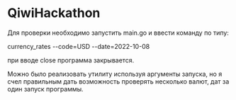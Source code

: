 # QiwiHackathon

Для проверки необходимо запустить main.go и ввести команду по типу: 

currency_rates --code=USD --date=2022-10-08

при вводе close программа закрывается.

Можно было реализовать утилиту используя аргументы запуска, но я счел правильным дать возможность проверять несколько валют, дат за один запуск программы.
